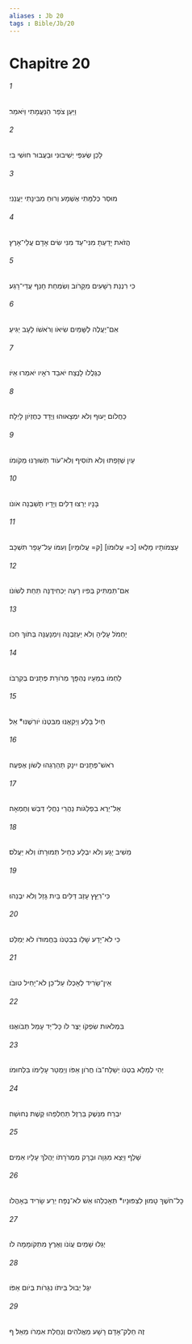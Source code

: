```yaml
---
aliases : Jb 20
tags : Bible/Jb/20
---
```


# Chapitre 20

###### 1
וַיַּעַן צֹפַר הַנַּעֲמָתִי וַיֹּאמַר׃
###### 2
לָכֵן שְׂעִפַּי יְשִׁיבוּנִי וּבַעֲבוּר חוּשִׁי בִי׃
###### 3
מוּסַר כְּלִמָּתִי אֶשְׁמָע וְרוּחַ מִבִּינָתִי יַעֲנֵנִי׃
###### 4
הֲזֹאת יָדַעְתָּ מִנִּי־עַד מִנִּי שִׂים אָדָם עֲלֵי־אָרֶץ׃
###### 5
כִּי רִנְנַת רְשָׁעִים מִקָּרֹוב וְשִׂמְחַת חָנֵף עֲדֵי־רָגַע׃
###### 6
אִם־יַעֲלֶה לַשָּׁמַיִם שִׂיאֹו וְרֹאשֹׁו לָעָב יַגִּיעַ׃
###### 7
כְּגֶלֲלֹו לָנֶצַח יֹאבֵד רֹאָיו יֹאמְרוּ אַיֹּו׃
###### 8
כַּחֲלֹום יָעוּף וְלֹא יִמְצָאוּהוּ וְיֻדַּד כְּחֶזְיֹון לָיְלָה׃
###### 9
עַיִן שְׁזָפַתּוּ וְלֹא תֹוסִיף וְלֹא־עֹוד תְּשׁוּרֶנּוּ מְקֹומֹו׃
###### 10
בָּנָיו יְרַצּוּ דַלִּים וְיָדָיו תָּשֵׁבְנָה אֹונֹו׃
###### 11
עַצְמֹותָיו מָלְאוּ [כ= עֲלוּמֹו] [ק= עֲלוּמָיו] וְעִמֹּו עַל־עָפָר תִּשְׁכָּב׃
###### 12
אִם־תַּמְתִּיק בְּפִיו רָעָה יַכְחִידֶנָּה תַּחַת לְשֹׁונֹו׃
###### 13
יַחְמֹל עָלֶיהָ וְלֹא יַעַזְבֶנָּה וְיִמְנָעֶנָּה בְּתֹוךְ חִכֹּו׃
###### 14
לַחְמֹו בְּמֵעָיו נֶהְפָּךְ מְרֹורַת פְּתָנִים בְּקִרְבֹּו׃
###### 15
חַיִל בָּלַע וַיְקִאֶנּוּ מִבִּטְנֹו יֹורִשֶׁנּוּ* אֵל׃
###### 16
רֹאשׁ־פְּתָנִים יִינָק תַּהַרְגֵהוּ לְשֹׁון אֶפְעֶה׃
###### 17
אַל־יֵרֶא בִפְלַגֹּות נַהֲרֵי נַחֲלֵי דְּבַשׁ וְחֶמְאָה׃
###### 18
מֵשִׁיב יָגָע וְלֹא יִבְלָע כְּחֵיל תְּמוּרָתֹו וְלֹא יַעֲלֹס׃
###### 19
כִּי־רִץַּץ עָזַב דַּלִּים בַּיִת גָּזַל וְלֹא יִבֶנֵהוּ׃
###### 20
כִּי לֹא־יָדַע שָׁלֵו בְּבִטְנֹו בַּחֲמוּדֹו לֹא יְמַלֵּט׃
###### 21
אֵין־שָׂרִיד לְאָכְלֹו עַל־כֵּן לֹא־יָחִיל טוּבֹו׃
###### 22
בִּמְלֹאות שִׂפְקֹו יֵצֶר לֹו כָּל־יַד עָמֵל תְּבֹואֶנּוּ׃
###### 23
יְהִי לְמַלֵּא בִטְנֹו יְשַׁלַּח־בֹּו חֲרֹון אַפֹּו וְיַמְטֵר עָלֵימֹו בִּלְחוּמֹו׃
###### 24
יִבְרַח מִנֵּשֶׁק בַּרְזֶל תַּחְלְפֵהוּ קֶשֶׁת נְחוּשָׁה׃
###### 25
שָׁלַף וַיֵּצֵא מִגֵּוָה וּבָרָק מִמְּרֹרָתֹו יַהֲלֹךְ עָלָיו אֵמִים׃
###### 26
כָּל־חֹשֶׁךְ טָמוּן לִצְפּוּנָיו* תְּאָכְלֵהוּ אֵשׁ לֹא־נֻפָּח יֵרַע שָׂרִיד בְּאָהֳלֹו׃
###### 27
יְגַלּוּ שָׁמַיִם עֲוֹנֹו וְאֶרֶץ מִתְקֹומָמָה לֹו׃
###### 28
יִגֶל יְבוּל בֵּיתֹו נִגָּרֹות בְּיֹום אַפֹּו׃
###### 29
זֶה חֵלֶק־אָדָם רָשָׁע מֵאֱלֹהִים וְנַחֲלַת אִמְרֹו מֵאֵל׃ ף
